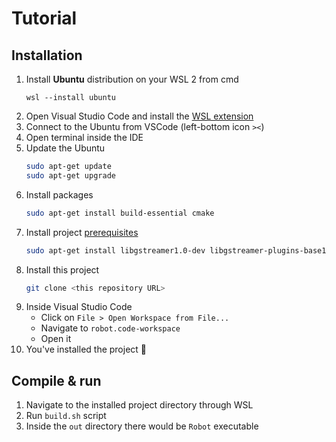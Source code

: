 # Tutorial

## Installation
1. Install **Ubuntu** distribution on your WSL 2 from cmd
    ```batch
    wsl --install ubuntu
    ```
2. Open Visual Studio Code and install the [WSL extension](https://code.visualstudio.com/docs/remote/wsl-tutorial#_install-the-extension)
3. Connect to the Ubuntu from VSCode (left-bottom icon `><`)
4. Open terminal inside the IDE
5. Update the Ubuntu
    ```bash
    sudo apt-get update
    sudo apt-get upgrade
    ```
6. Install packages
    ```bash
    sudo apt-get install build-essential cmake
    ```
7. Install project [prerequisites](https://gstreamer.freedesktop.org/documentation/installing/on-linux.html?gi-language=c#install-gstreamer-on-ubuntu-or-debian)
    ```bash
    sudo apt-get install libgstreamer1.0-dev libgstreamer-plugins-base1.0-dev libgstreamer-plugins-bad1.0-dev gstreamer1.0-plugins-base gstreamer1.0-plugins-good gstreamer1.0-plugins-bad gstreamer1.0-plugins-ugly gstreamer1.0-libav gstreamer1.0-tools gstreamer1.0-x gstreamer1.0-alsa gstreamer1.0-gl gstreamer1.0-gtk3 gstreamer1.0-qt5 gstreamer1.0-pulseaudio
    ```
8. Install this project
    ```bash
    git clone <this repository URL>
    ```
9. Inside Visual Studio Code
    - Click on `File > Open Workspace from File...`
    - Navigate to `robot.code-workspace`
    - Open it
10. You've installed the project 🎉

## Compile & run
1. Navigate to the installed project directory through WSL
2. Run `build.sh` script
3. Inside the `out` directory there would be `Robot` executable
